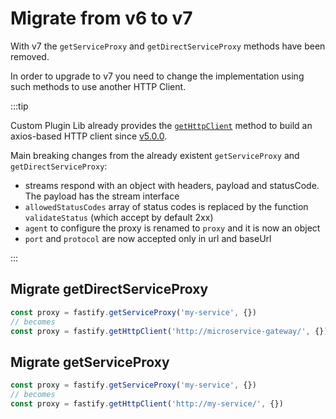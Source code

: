# Migrate from v6 to v7

With v7 the `getServiceProxy` and `getDirectServiceProxy` methods have been removed.

In order to upgrade to v7 you need to change the implementation using such methods to use another HTTP Client.

:::tip

Custom Plugin Lib already provides the [`getHttpClient`](../http_client.md) method to build an axios-based HTTP client since [v5.0.0](../../CHANGELOG.md#v500---2022-05-13).

Main breaking changes from the already existent `getServiceProxy` and `getDirectServiceProxy`:

- streams respond with an object with headers, payload and statusCode. The payload has the stream interface
- `allowedStatusCodes` array of status codes is replaced by the function `validateStatus` (which accept by default 2xx)
- `agent` to configure the proxy is renamed to `proxy` and it is now an object
- `port` and `protocol` are now accepted only in url and baseUrl

:::

## Migrate getDirectServiceProxy

```js
const proxy = fastify.getServiceProxy('my-service', {})
// becomes
const proxy = fastify.getHttpClient('http://microservice-gateway/', {})
```

## Migrate getServiceProxy

```js
const proxy = fastify.getServiceProxy('my-service', {})
// becomes
const proxy = fastify.getHttpClient('http://my-service/', {})
```
